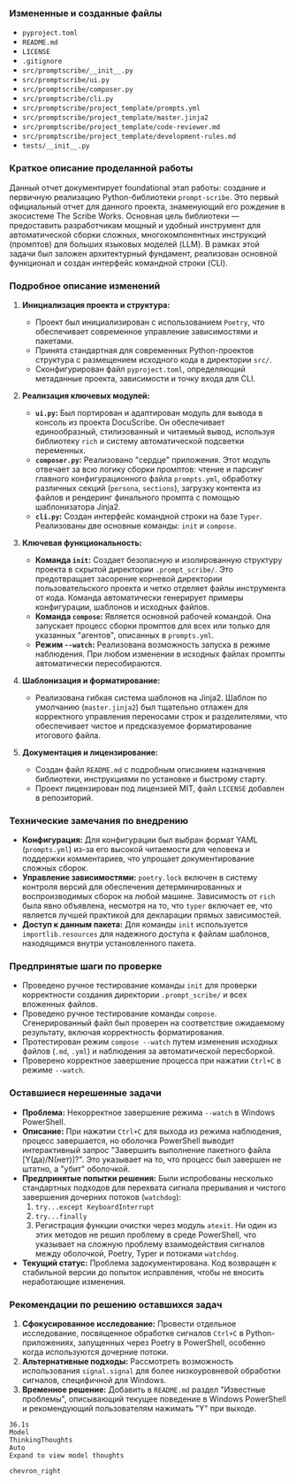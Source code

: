 ### Измененные и созданные файлы

-   `pyproject.toml`
-   `README.md`
-   `LICENSE`
-   `.gitignore`
-   `src/promptscribe/__init__.py`
-   `src/promptscribe/ui.py`
-   `src/promptscribe/composer.py`
-   `src/promptscribe/cli.py`
-   `src/promptscribe/project_template/prompts.yml`
-   `src/promptscribe/project_template/master.jinja2`
-   `src/promptscribe/project_template/code-reviewer.md`
-   `src/promptscribe/project_template/development-rules.md`
-   `tests/__init__.py`

### Краткое описание проделанной работы

Данный отчет документирует foundational этап работы: создание и первичную реализацию Python-библиотеки `prompt-scribe`. Это первый официальный отчет для данного проекта, знаменующий его рождение в экосистеме The Scribe Works. Основная цель библиотеки — предоставить разработчикам мощный и удобный инструмент для автоматической сборки сложных, многокомпонентных инструкций (промптов) для больших языковых моделей (LLM). В рамках этой задачи был заложен архитектурный фундамент, реализован основной функционал и создан интерфейс командной строки (CLI).

### Подробное описание изменений

1.  **Инициализация проекта и структура:**
    -   Проект был инициализирован с использованием `Poetry`, что обеспечивает современное управление зависимостями и пакетами.
    -   Принята стандартная для современных Python-проектов структура с размещением исходного кода в директории `src/`.
    -   Сконфигурирован файл `pyproject.toml`, определяющий метаданные проекта, зависимости и точку входа для CLI.

2.  **Реализация ключевых модулей:**
    -   **`ui.py`:** Был портирован и адаптирован модуль для вывода в консоль из проекта DocuScribe. Он обеспечивает единообразный, стилизованный и читаемый вывод, используя библиотеку `rich` и систему автоматической подсветки переменных.
    -   **`composer.py`:** Реализовано "сердце" приложения. Этот модуль отвечает за всю логику сборки промптов: чтение и парсинг главного конфигурационного файла `prompts.yml`, обработку различных секций (`persona`, `sections`), загрузку контента из файлов и рендеринг финального промпта с помощью шаблонизатора Jinja2.
    -   **`cli.py`:** Создан интерфейс командной строки на базе `Typer`. Реализованы две основные команды: `init` и `compose`.

3.  **Ключевая функциональность:**
    -   **Команда `init`:** Создает безопасную и изолированную структуру проекта в скрытой директории `.prompt_scribe/`. Это предотвращает засорение корневой директории пользовательского проекта и четко отделяет файлы инструмента от кода. Команда автоматически генерирует примеры конфигурации, шаблонов и исходных файлов.
    -   **Команда `compose`:** Является основной рабочей командой. Она запускает процесс сборки промптов для всех или только для указанных "агентов", описанных в `prompts.yml`.
    -   **Режим `--watch`:** Реализована возможность запуска в режиме наблюдения. При любом изменении в исходных файлах промпты автоматически пересобираются.

4.  **Шаблонизация и форматирование:**
    -   Реализована гибкая система шаблонов на Jinja2. Шаблон по умолчанию (`master.jinja2`) был тщательно отлажен для корректного управления переносами строк и разделителями, что обеспечивает чистое и предсказуемое форматирование итогового файла.

5.  **Документация и лицензирование:**
    -   Создан файл `README.md` с подробным описанием назначения библиотеки, инструкциями по установке и быстрому старту.
    -   Проект лицензирован под лицензией MIT, файл `LICENSE` добавлен в репозиторий.

### Технические замечания по внедрению

-   **Конфигурация:** Для конфигурации был выбран формат YAML (`prompts.yml`) из-за его высокой читаемости для человека и поддержки комментариев, что упрощает документирование сложных сборок.
-   **Управление зависимостями:** `poetry.lock` включен в систему контроля версий для обеспечения детерминированных и воспроизводимых сборок на любой машине. Зависимость от `rich` была явно объявлена, несмотря на то, что `typer` включает ее, что является лучшей практикой для декларации прямых зависимостей.
-   **Доступ к данным пакета:** Для команды `init` используется `importlib.resources` для надежного доступа к файлам шаблонов, находящимся внутри установленного пакета.

### Предпринятые шаги по проверке

-   Проведено ручное тестирование команды `init` для проверки корректности создания директории `.prompt_scribe/` и всех вложенных файлов.
-   Проведено ручное тестирование команды `compose`. Сгенерированный файл был проверен на соответствие ожидаемому результату, включая корректность форматирования.
-   Протестирован режим `compose --watch` путем изменения исходных файлов (`.md`, `.yml`) и наблюдения за автоматической пересборкой.
-   Проверено корректное завершение процесса при нажатии `Ctrl+C` в режиме `--watch`.

### Оставшиеся нерешенные задачи

-   **Проблема:** Некорректное завершение режима `--watch` в Windows PowerShell.
-   **Описание:** При нажатии `Ctrl+C` для выхода из режима наблюдения, процесс завершается, но оболочка PowerShell выводит интерактивный запрос "Завершить выполнение пакетного файла [Y(да)/N(нет)]?". Это указывает на то, что процесс был завершен не штатно, а "убит" оболочкой.
-   **Предпринятые попытки решения:** Были испробованы несколько стандартных подходов для перехвата сигнала прерывания и чистого завершения дочерних потоков (`watchdog`):
    1.  `try...except KeyboardInterrupt`
    2.  `try...finally`
    3.  Регистрация функции очистки через модуль `atexit`.
    Ни один из этих методов не решил проблему в среде PowerShell, что указывает на сложную проблему взаимодействия сигналов между оболочкой, Poetry, Typer и потоками `watchdog`.
-   **Текущий статус:** Проблема задокументирована. Код возвращен к стабильной версии до попыток исправления, чтобы не вносить неработающие изменения.

### Рекомендации по решению оставшихся задач

1.  **Сфокусированное исследование:** Провести отдельное исследование, посвященное обработке сигналов `Ctrl+C` в Python-приложениях, запущенных через Poetry в PowerShell, особенно когда используются дочерние потоки.
2.  **Альтернативные подходы:** Рассмотреть возможность использования `signal.signal` для более низкоуровневой обработки сигналов, специфичной для Windows.
3.  **Временное решение:** Добавить в `README.md` раздел "Известные проблемы", описывающий текущее поведение в Windows PowerShell и рекомендующий пользователям нажимать "Y" при выходе.
```
36.1s
Model
ThinkingThoughts
Auto
Expand to view model thoughts

chevron_right
